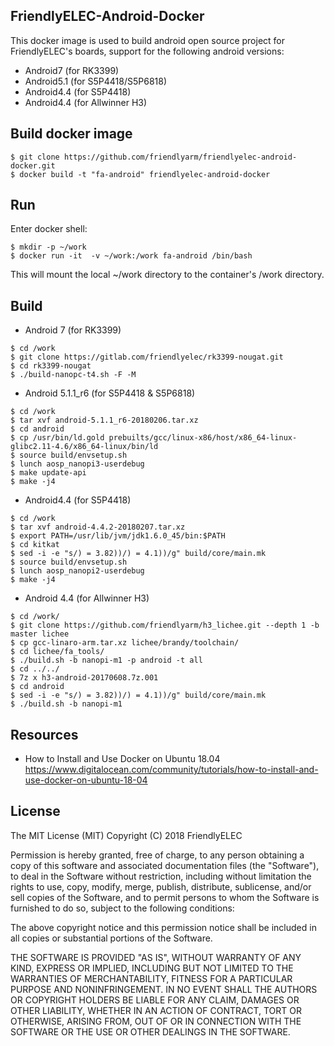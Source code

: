 ## **FriendlyELEC-Android-Docker**

This docker image is used to build android open source project for FriendlyELEC's boards, support for the following android versions:  
* Android7 (for RK3399)  
* Android5.1 (for S5P4418/S5P6818)  
* Android4.4 (for S5P4418) 
* Android4.4 (for Allwinner H3)

Build docker image
------------

```
$ git clone https://github.com/friendlyarm/friendlyelec-android-docker.git
$ docker build -t "fa-android" friendlyelec-android-docker
```

Run
------------

Enter docker shell:  
```
$ mkdir -p ~/work
$ docker run -it  -v ~/work:/work fa-android /bin/bash
```

This will mount the local ~/work directory to the container's /work directory.  

Build
------------

* Android 7 (for RK3399)
```
$ cd /work
$ git clone https://gitlab.com/friendlyelec/rk3399-nougat.git
$ cd rk3399-nougat
$ ./build-nanopc-t4.sh -F -M
```

* Android 5.1.1_r6 (for S5P4418 & S5P6818)
```
$ cd /work
$ tar xvf android-5.1.1_r6-20180206.tar.xz
$ cd android
$ cp /usr/bin/ld.gold prebuilts/gcc/linux-x86/host/x86_64-linux-glibc2.11-4.6/x86_64-linux/bin/ld
$ source build/envsetup.sh
$ lunch aosp_nanopi3-userdebug
$ make update-api
$ make -j4
```

* Android4.4 (for S5P4418)
```
$ cd /work
$ tar xvf android-4.4.2-20180207.tar.xz 
$ export PATH=/usr/lib/jvm/jdk1.6.0_45/bin:$PATH
$ cd kitkat
$ sed -i -e "s/) = 3.82))/) = 4.1))/g" build/core/main.mk
$ source build/envsetup.sh
$ lunch aosp_nanopi2-userdebug
$ make -j4
```

* Android 4.4 (for Allwinner H3)
```
$ cd /work/
$ git clone https://github.com/friendlyarm/h3_lichee.git --depth 1 -b master lichee
$ cp gcc-linaro-arm.tar.xz lichee/brandy/toolchain/
$ cd lichee/fa_tools/
$ ./build.sh -b nanopi-m1 -p android -t all
$ cd ../../
$ 7z x h3-android-20170608.7z.001
$ cd android
$ sed -i -e "s/) = 3.82))/) = 4.1))/g" build/core/main.mk
$ ./build.sh -b nanopi-m1
```

Resources
------------
* How to Install and Use Docker on Ubuntu 18.04  
https://www.digitalocean.com/community/tutorials/how-to-install-and-use-docker-on-ubuntu-18-04

## License

The MIT License (MIT)
Copyright (C) 2018 FriendlyELEC

Permission is hereby granted, free of charge, to any person obtaining a copy
of this software and associated documentation files (the "Software"), to deal
in the Software without restriction, including without limitation the rights
to use, copy, modify, merge, publish, distribute, sublicense, and/or sell
copies of the Software, and to permit persons to whom the Software is
furnished to do so, subject to the following conditions:

The above copyright notice and this permission notice shall be included in
all copies or substantial portions of the Software.

THE SOFTWARE IS PROVIDED "AS IS", WITHOUT WARRANTY OF ANY KIND, EXPRESS OR
IMPLIED, INCLUDING BUT NOT LIMITED TO THE WARRANTIES OF MERCHANTABILITY,
FITNESS FOR A PARTICULAR PURPOSE AND NONINFRINGEMENT. IN NO EVENT SHALL THE
AUTHORS OR COPYRIGHT HOLDERS BE LIABLE FOR ANY CLAIM, DAMAGES OR OTHER
LIABILITY, WHETHER IN AN ACTION OF CONTRACT, TORT OR OTHERWISE, ARISING FROM,
OUT OF OR IN CONNECTION WITH THE SOFTWARE OR THE USE OR OTHER DEALINGS IN
THE SOFTWARE.
